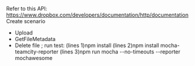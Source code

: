 Refer to this API: https://www.dropbox.com/developers/documentation/http/documentation
Create scenario 
  - Upload
  - GetFileMetadata
  - Delete file ;
run test:
(lines 1)npm install
(lines 2)npm install mocha-teamcity-reporter
(lines 3)npm run mocha --no-timeouts --reporter mochawesome
